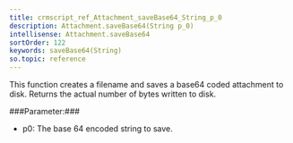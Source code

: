 ```yaml
---
title: crmscript_ref_Attachment_saveBase64_String_p_0
description: Attachment.saveBase64(String p_0)
intellisense: Attachment.saveBase64
sortOrder: 122
keywords: saveBase64(String)
so.topic: reference
---
```


This function creates a filename and saves a base64 coded attachment to disk. Returns the actual number of bytes written to disk.



###Parameter:###


 - p0: The base 64 encoded string to save.


